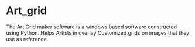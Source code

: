 # Art_grid
The Art Grid maker software is a windows based software constructed using Python. Helps Artists in overlay Customized grids on images that they use as reference.
